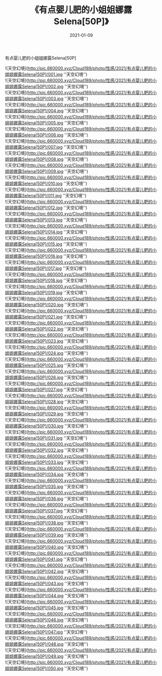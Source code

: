 ﻿---
layout: post
title:  《有点婴儿肥的小姐姐娜露Selena[50P]》
date:   2021-01-09
img: http://pic.660000.xyz/Cloud189/photo/性感/2021/有点婴儿肥的小姐姐娜露Selena[50P]/000.jpg
categories: [美女, 性感, 泳衣]
---

有点婴儿肥的小姐姐娜露Selena[50P]



![天空幻境](http://pic.660000.xyz/Cloud189/photo/性感/2021/有点婴儿肥的小姐姐娜露Selena[50P]/001.jpg ''天空幻境'') <br>
![天空幻境](http://pic.660000.xyz/Cloud189/photo/性感/2021/有点婴儿肥的小姐姐娜露Selena[50P]/002.jpg ''天空幻境'') <br>
![天空幻境](http://pic.660000.xyz/Cloud189/photo/性感/2021/有点婴儿肥的小姐姐娜露Selena[50P]/003.jpg ''天空幻境'') <br>
![天空幻境](http://pic.660000.xyz/Cloud189/photo/性感/2021/有点婴儿肥的小姐姐娜露Selena[50P]/004.jpg ''天空幻境'') <br>
![天空幻境](http://pic.660000.xyz/Cloud189/photo/性感/2021/有点婴儿肥的小姐姐娜露Selena[50P]/005.jpg ''天空幻境'') <br>
![天空幻境](http://pic.660000.xyz/Cloud189/photo/性感/2021/有点婴儿肥的小姐姐娜露Selena[50P]/006.jpg ''天空幻境'') <br>
![天空幻境](http://pic.660000.xyz/Cloud189/photo/性感/2021/有点婴儿肥的小姐姐娜露Selena[50P]/007.jpg ''天空幻境'') <br>
![天空幻境](http://pic.660000.xyz/Cloud189/photo/性感/2021/有点婴儿肥的小姐姐娜露Selena[50P]/008.jpg ''天空幻境'') <br>
![天空幻境](http://pic.660000.xyz/Cloud189/photo/性感/2021/有点婴儿肥的小姐姐娜露Selena[50P]/009.jpg ''天空幻境'') <br>
![天空幻境](http://pic.660000.xyz/Cloud189/photo/性感/2021/有点婴儿肥的小姐姐娜露Selena[50P]/010.jpg ''天空幻境'') <br>
![天空幻境](http://pic.660000.xyz/Cloud189/photo/性感/2021/有点婴儿肥的小姐姐娜露Selena[50P]/011.jpg ''天空幻境'') <br>
![天空幻境](http://pic.660000.xyz/Cloud189/photo/性感/2021/有点婴儿肥的小姐姐娜露Selena[50P]/012.jpg ''天空幻境'') <br>
![天空幻境](http://pic.660000.xyz/Cloud189/photo/性感/2021/有点婴儿肥的小姐姐娜露Selena[50P]/013.jpg ''天空幻境'') <br>
![天空幻境](http://pic.660000.xyz/Cloud189/photo/性感/2021/有点婴儿肥的小姐姐娜露Selena[50P]/014.jpg ''天空幻境'') <br>
![天空幻境](http://pic.660000.xyz/Cloud189/photo/性感/2021/有点婴儿肥的小姐姐娜露Selena[50P]/015.jpg ''天空幻境'') <br>
![天空幻境](http://pic.660000.xyz/Cloud189/photo/性感/2021/有点婴儿肥的小姐姐娜露Selena[50P]/016.jpg ''天空幻境'') <br>
![天空幻境](http://pic.660000.xyz/Cloud189/photo/性感/2021/有点婴儿肥的小姐姐娜露Selena[50P]/017.jpg ''天空幻境'') <br>
![天空幻境](http://pic.660000.xyz/Cloud189/photo/性感/2021/有点婴儿肥的小姐姐娜露Selena[50P]/018.jpg ''天空幻境'') <br>
![天空幻境](http://pic.660000.xyz/Cloud189/photo/性感/2021/有点婴儿肥的小姐姐娜露Selena[50P]/019.jpg ''天空幻境'') <br>
![天空幻境](http://pic.660000.xyz/Cloud189/photo/性感/2021/有点婴儿肥的小姐姐娜露Selena[50P]/020.jpg ''天空幻境'') <br>
![天空幻境](http://pic.660000.xyz/Cloud189/photo/性感/2021/有点婴儿肥的小姐姐娜露Selena[50P]/021.jpg ''天空幻境'') <br>
![天空幻境](http://pic.660000.xyz/Cloud189/photo/性感/2021/有点婴儿肥的小姐姐娜露Selena[50P]/022.jpg ''天空幻境'') <br>
![天空幻境](http://pic.660000.xyz/Cloud189/photo/性感/2021/有点婴儿肥的小姐姐娜露Selena[50P]/023.jpg ''天空幻境'') <br>
![天空幻境](http://pic.660000.xyz/Cloud189/photo/性感/2021/有点婴儿肥的小姐姐娜露Selena[50P]/024.jpg ''天空幻境'') <br>
![天空幻境](http://pic.660000.xyz/Cloud189/photo/性感/2021/有点婴儿肥的小姐姐娜露Selena[50P]/025.jpg ''天空幻境'') <br>
![天空幻境](http://pic.660000.xyz/Cloud189/photo/性感/2021/有点婴儿肥的小姐姐娜露Selena[50P]/026.jpg ''天空幻境'') <br>
![天空幻境](http://pic.660000.xyz/Cloud189/photo/性感/2021/有点婴儿肥的小姐姐娜露Selena[50P]/027.jpg ''天空幻境'') <br>
![天空幻境](http://pic.660000.xyz/Cloud189/photo/性感/2021/有点婴儿肥的小姐姐娜露Selena[50P]/028.jpg ''天空幻境'') <br>
![天空幻境](http://pic.660000.xyz/Cloud189/photo/性感/2021/有点婴儿肥的小姐姐娜露Selena[50P]/029.jpg ''天空幻境'') <br>
![天空幻境](http://pic.660000.xyz/Cloud189/photo/性感/2021/有点婴儿肥的小姐姐娜露Selena[50P]/030.jpg ''天空幻境'') <br>
![天空幻境](http://pic.660000.xyz/Cloud189/photo/性感/2021/有点婴儿肥的小姐姐娜露Selena[50P]/031.jpg ''天空幻境'') <br>
![天空幻境](http://pic.660000.xyz/Cloud189/photo/性感/2021/有点婴儿肥的小姐姐娜露Selena[50P]/032.jpg ''天空幻境'') <br>
![天空幻境](http://pic.660000.xyz/Cloud189/photo/性感/2021/有点婴儿肥的小姐姐娜露Selena[50P]/033.jpg ''天空幻境'') <br>
![天空幻境](http://pic.660000.xyz/Cloud189/photo/性感/2021/有点婴儿肥的小姐姐娜露Selena[50P]/034.jpg ''天空幻境'') <br>
![天空幻境](http://pic.660000.xyz/Cloud189/photo/性感/2021/有点婴儿肥的小姐姐娜露Selena[50P]/035.jpg ''天空幻境'') <br>
![天空幻境](http://pic.660000.xyz/Cloud189/photo/性感/2021/有点婴儿肥的小姐姐娜露Selena[50P]/036.jpg ''天空幻境'') <br>
![天空幻境](http://pic.660000.xyz/Cloud189/photo/性感/2021/有点婴儿肥的小姐姐娜露Selena[50P]/037.jpg ''天空幻境'') <br>
![天空幻境](http://pic.660000.xyz/Cloud189/photo/性感/2021/有点婴儿肥的小姐姐娜露Selena[50P]/038.jpg ''天空幻境'') <br>
![天空幻境](http://pic.660000.xyz/Cloud189/photo/性感/2021/有点婴儿肥的小姐姐娜露Selena[50P]/039.jpg ''天空幻境'') <br>
![天空幻境](http://pic.660000.xyz/Cloud189/photo/性感/2021/有点婴儿肥的小姐姐娜露Selena[50P]/040.jpg ''天空幻境'') <br>
![天空幻境](http://pic.660000.xyz/Cloud189/photo/性感/2021/有点婴儿肥的小姐姐娜露Selena[50P]/041.jpg ''天空幻境'') <br>
![天空幻境](http://pic.660000.xyz/Cloud189/photo/性感/2021/有点婴儿肥的小姐姐娜露Selena[50P]/042.jpg ''天空幻境'') <br>
![天空幻境](http://pic.660000.xyz/Cloud189/photo/性感/2021/有点婴儿肥的小姐姐娜露Selena[50P]/043.jpg ''天空幻境'') <br>
![天空幻境](http://pic.660000.xyz/Cloud189/photo/性感/2021/有点婴儿肥的小姐姐娜露Selena[50P]/044.jpg ''天空幻境'') <br>
![天空幻境](http://pic.660000.xyz/Cloud189/photo/性感/2021/有点婴儿肥的小姐姐娜露Selena[50P]/045.jpg ''天空幻境'') <br>
![天空幻境](http://pic.660000.xyz/Cloud189/photo/性感/2021/有点婴儿肥的小姐姐娜露Selena[50P]/046.jpg ''天空幻境'') <br>
![天空幻境](http://pic.660000.xyz/Cloud189/photo/性感/2021/有点婴儿肥的小姐姐娜露Selena[50P]/047.jpg ''天空幻境'') <br>
![天空幻境](http://pic.660000.xyz/Cloud189/photo/性感/2021/有点婴儿肥的小姐姐娜露Selena[50P]/048.jpg ''天空幻境'') <br>
![天空幻境](http://pic.660000.xyz/Cloud189/photo/性感/2021/有点婴儿肥的小姐姐娜露Selena[50P]/049.jpg ''天空幻境'') <br>
![天空幻境](http://pic.660000.xyz/Cloud189/photo/性感/2021/有点婴儿肥的小姐姐娜露Selena[50P]/050.jpg ''天空幻境'') <br>
